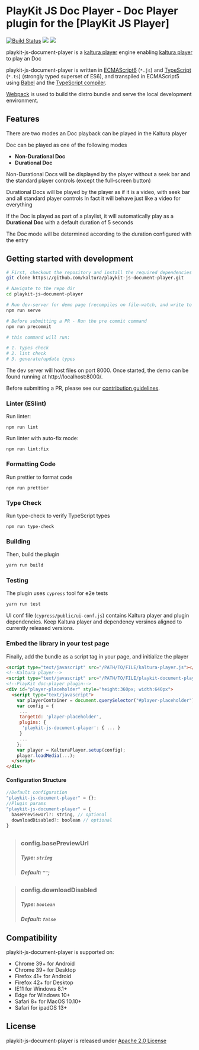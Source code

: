 # PlayKit JS Doc Player - Doc Player plugin for the [PlayKit JS Player]

[![Build Status](https://github.com/kaltura/playkit-js-document-player/actions/workflows/run_canary_full_flow.yaml/badge.svg)](https://github.com/kaltura/playkit-js-document-player/actions/workflows/run_canary_full_flow.yaml)
[![](https://img.shields.io/npm/v/@playkit-js/document-player/latest.svg)](https://www.npmjs.com/package/@playkit-js/document-player)
[![](https://img.shields.io/npm/v/@playkit-js/document-player/canary.svg)](https://www.npmjs.com/package/@playkit-js/document-player/v/canary)

playkit-js-document-player is a [kaltura player] engine enabling [kaltura player] to play an Doc

playkit-js-document-player is written in [ECMAScript6] (`*.js`) and [TypeScript] (`*.ts`) (strongly typed superset of ES6), 
and transpiled in ECMAScript5 using [Babel](https://babeljs.io/) and the [TypeScript compiler].

[Webpack] is used to build the distro bundle and serve the local development environment.

[kaltura player]: https://github.com/kaltura/kaltura-player-js.
[ecmascript6]: https://github.com/ericdouglas/ES6-Learning#articles--tutorials
[typescript]: https://www.typescriptlang.org/
[typescript compiler]: https://www.typescriptlang.org/docs/handbook/compiler-options.html
[webpack]: https://webpack.js.org/

## Features

There are two modes an Doc playback can be played in the Kaltura player

Doc can be played as one of the following modes

- **Non-Durational Doc**
- **Durational Doc**

Non-Durational Docs will be displayed by the player without a seek bar and the standard player controls (except the full-screen button)

Durational Docs will be played by the player as if it is a video,
with seek bar and all standard player controls
In fact it will behave just like a video for everything

If the Doc is played as part of a playlist, it will automatically play as a **Durational Doc** with a default duration of 5 seconds

The Doc mode will be determined according to the duration configured with the entry
    
## Getting started with development

```sh
# First, checkout the repository and install the required dependencies
git clone https://github.com/kaltura/playkit-js-document-player.git

# Navigate to the repo dir
cd playkit-js-document-player

# Run dev-server for demo page (recompiles on file-watch, and write to actual dist fs artifacts)
npm run serve

# Before submitting a PR - Run the pre commit command
npm run precommit

# this command will run:

# 1. types check
# 2. lint check
# 3. generate/update types
```

The dev server will host files on port 8000. Once started, the demo can be found running at http://localhost:8000/.

Before submitting a PR, please see our [contribution guidelines](CONTRIBUTING.md).


### Linter (ESlint)

Run linter:

```
npm run lint
```

Run linter with auto-fix mode:

```
npm run lint:fix
```

### Formatting Code

Run prettier to format code

```
npm run prettier
```

### Type Check

Run type-check to verify TypeScript types

```
npm run type-check
```

### Building

Then, build the plugin

```javascript
yarn run build
```

### Testing

The plugin uses `cypress` tool for e2e tests

```javascript
yarn run test
```

UI conf file (`cypress/public/ui-conf.js`) contains Kaltura player and plugin dependencies.
Keep Kaltura player and dependency versinos aligned to currently released versions.

### Embed the library in your test page

Finally, add the bundle as a script tag in your page, and initialize the player

```html
<script type="text/javascript" src="/PATH/TO/FILE/kaltura-player.js"></script>
<!--Kaltura player-->
<script type="text/javascript" src="/PATH/TO/FILE/playkit-document-player.js"></script>
<!--PlayKit doc-player plugin-->
<div id="player-placeholder" style="height:360px; width:640px">
  <script type="text/javascript">
    var playerContainer = document.querySelector("#player-placeholder");
    var config = {
     ...
     targetId: 'player-placeholder',
     plugins: {
      'playkit-js-document-player': { ... }
     }
     ...
    };
    var player = KalturaPlayer.setup(config);
    player.loadMedia(...);
  </script>
</div>
```

#### Configuration Structure

```js
//Default configuration
"playkit-js-document-player" = {};
//Plugin params
"playkit-js-document-player" = {
  basePreviewUrl?: string, // optional
  downloadDisabled?: boolean // optional
}
```
##

> ### config.basePreviewUrl
>
> ##### Type: `string`
>
> ##### Default: `""`;
>

##

> ### config.downloadDisabled
>
> ##### Type: `boolean`
>
> ##### Default: `false`
>


## Compatibility

playkit-js-document-player is supported on:

- Chrome 39+ for Android
- Chrome 39+ for Desktop
- Firefox 41+ for Android
- Firefox 42+ for Desktop
- IE11 for Windows 8.1+
- Edge for Windows 10+
- Safari 8+ for MacOS 10.10+
- Safari for ipadOS 13+

## License

playkit-js-document-player is released under [Apache 2.0 License](LICENSE)

